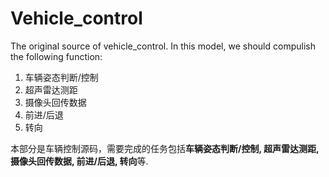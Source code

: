 # Vehicle_control

The original source of vehicle_control. In this model, we should compulish the following function:

1. 车辆姿态判断/控制
2. 超声雷达测距
3. 摄像头回传数据
4. 前进/后退
5. 转向

本部分是车辆控制源码，需要完成的任务包括**车辆姿态判断/控制, 超声雷达测距, 摄像头回传数据, 前进/后退, 转向**等.